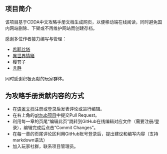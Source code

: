 ## 项目简介

该项目基于CDDA中文攻略手册文档生成网页，以便移动端在线阅读，同时避免国内网站删除、下架或不再维护网站而创建存档。

感谢多位作者接力编写与管理：

- [希耶丝塔](https://tieba.baidu.com/home/main?id=tb.1.b27399a4.gTuvaAGq7cKrGidom6sezg?t=1662018242&fr=pb)
- [異世界情緒](https://tieba.baidu.com/home/main?id=tb.1.676325a3.wTsLjDbWMjgB3TYw-LDDFQ?t=1662039652&fr=pb)
- 樱苍子
- [言静](https://space.bilibili.com/76598169)

同时感谢积极贡献的玩家群体。

## 为攻略手册贡献内容的方式

- 在[语雀文档](https://www.yuque.com/silencess/cdda)注册或登录后发表评论或进行编辑。
- 在右上角的[github项目](https://github.com/tu10ng/CDDA-CN-Guide)中提交Pull Request。
- 利用每一章的页尾“编辑此页”跳转到GitHub在线编辑对应文件（需要注册/登录），编辑完成后点击“Commit Changes”。
- 在每一章的页尾评论区利用GitHub账号登录后，提出建议和编写内容（支持markdown语法）
- 加入玩家社群，联系项目管理员。
